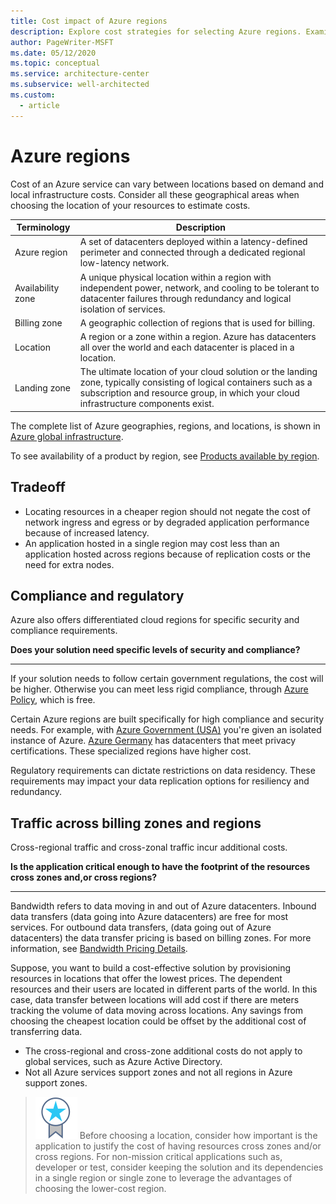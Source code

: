 ```yaml
---
title: Cost impact of Azure regions
description: Explore cost strategies for selecting Azure regions. Examine tradeoffs, compliance and regulatory issues, and traffic costs across billing zones and regions.
author: PageWriter-MSFT
ms.date: 05/12/2020
ms.topic: conceptual
ms.service: architecture-center
ms.subservice: well-architected
ms.custom:
  - article
---
```


# Azure regions
Cost of an Azure service can vary between locations based on demand and local infrastructure costs. Consider all these geographical areas when choosing the location of your resources to estimate costs.

|Terminology|Description|
|---|---|
|Azure region|A set of datacenters deployed within a latency-defined perimeter and connected through a dedicated regional low-latency network. |
|Availability zone |A unique physical location within a region with independent power, network, and cooling to be tolerant to datacenter failures through redundancy and logical isolation of services.|
|Billing zone|A geographic collection of regions that is used for billing.|
|Location|A region or a zone within a region. Azure has datacenters all over the world and each datacenter is placed in a location. |
|Landing zone|The ultimate location of your cloud solution or the landing zone, typically consisting of logical containers such as a subscription and resource group, in which your cloud infrastructure components exist. |

The complete list of Azure geographies, regions, and locations, is shown in [Azure global infrastructure](https://azure.microsoft.com/global-infrastructure).

To see availability of a product by region, see [Products available by region](https://azure.microsoft.com/global-infrastructure/services/).

## Tradeoff
- Locating resources in a cheaper region should not negate the cost of network ingress and egress or by degraded application performance because of increased latency.
- An application hosted in a single region may cost less than an application hosted across regions because of replication costs or the need for extra nodes.

## Compliance and regulatory
Azure also offers differentiated cloud regions for specific security and compliance requirements.

**Does your solution need specific levels of security and compliance?**
*** 


If your solution needs to follow certain government regulations, the cost will be higher. Otherwise you can meet less rigid compliance, through [Azure Policy](/azure/governance/policy/overview), which is free. 

Certain Azure regions are built specifically for high compliance and security needs. For example, with [Azure Government (USA)](/azure/azure-government/) you're given an isolated instance of Azure. [Azure Germany](https://azure.microsoft.com/global-infrastructure/germany/) has datacenters that meet privacy certifications. These specialized regions have higher cost.

Regulatory requirements can dictate restrictions on data residency. These requirements may impact your data replication options for resiliency and redundancy. 

## Traffic across billing zones and regions
Cross-regional traffic and cross-zonal traffic incur additional costs. 


**Is the application critical enough to have the footprint of the resources cross zones and,or cross regions?**
*** 

Bandwidth refers to data moving in and out of Azure datacenters. Inbound data transfers (data going into Azure datacenters) are free for most services. For outbound data transfers, (data going out of Azure datacenters) the data transfer pricing is based on billing zones. For more information, see [Bandwidth Pricing Details](https://azure.microsoft.com/pricing/details/bandwidth/?cdn=disable).

Suppose, you want to build a cost-effective solution by provisioning resources in locations that offer the lowest prices. The dependent resources and their users are located in different parts of the world. In this case, data transfer between locations will add cost if  there are meters tracking the volume of data moving across locations. Any savings from choosing the cheapest location could be offset by the additional cost of transferring data.
- The cross-regional and cross-zone additional costs do not apply to global services, such as Azure Active Directory. 
- Not all Azure services support zones and not all regions in Azure support zones. 

>![Task](../../_images/i-best-practices.svg) Before choosing a location, consider how important is the application to justify the cost of having resources cross zones and/or cross regions. For non-mission critical applications such as, developer or test, consider keeping the solution and its dependencies in a single region or single zone to leverage the advantages of choosing the lower-cost region.
